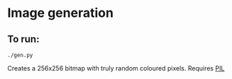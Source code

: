 # Image generation
## To run:

    ./gen.py

Creates a 256x256 bitmap with truly random coloured pixels. Requires [PIL](http://www.pythonware.com/products/pil/)
